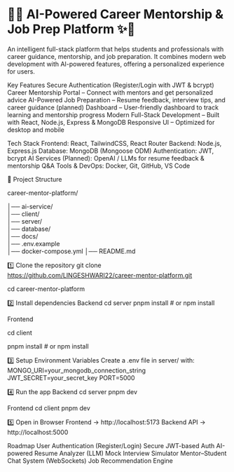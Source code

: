 # 🌟✨ AI-Powered Career Mentorship & Job Prep Platform ✨🌟

An intelligent full-stack platform that helps students and professionals with career guidance, mentorship, and job preparation.
It combines modern web development with AI-powered features, offering a personalized experience for users.


Key Features
Secure Authentication (Register/Login with JWT & bcrypt)
Career Mentorship Portal – Connect with mentors and get personalized advice
AI-Powered Job Preparation – Resume feedback, interview tips, and career guidance (planned)
Dashboard – User-friendly dashboard to track learning and mentorship progress
Modern Full-Stack Development – Built with React, Node.js, Express & MongoDB
Responsive UI – Optimized for desktop and mobile

Tech Stack
Frontend: React, TailwindCSS, React Router
Backend: Node.js, Express.js
Database: MongoDB (Mongoose ODM)
Authentication: JWT, bcrypt
AI Services (Planned): OpenAI / LLMs for resume feedback & mentorship Q&A
Tools & DevOps: Docker, Git, GitHub, VS Code

📂 Project Structure 

career-mentor-platform/

│── ai-service/      
│── client/          
│── server/         
│── database/       
│── docs/            
│── .env.example      
│── docker-compose.yml
│── README.md


1️⃣ Clone the repository
git clone https://github.com/LINGESHWARI22/career-mentor-platform.git

cd career-mentor-platform

2️⃣ Install dependencies
Backend
cd server
pnpm install   # or npm install


Frontend

cd client

pnpm install   # or npm install

3️⃣ Setup Environment Variables
Create a .env file in server/ with:
MONGO_URI=your_mongodb_connection_string
JWT_SECRET=your_secret_key
PORT=5000

4️⃣ Run the app
Backend
cd server
pnpm dev

Frontend
cd client
pnpm dev

5️⃣ Open in Browser
Frontend → http://localhost:5173
Backend API → http://localhost:5000

 Roadmap
 User Authentication (Register/Login)
 Secure JWT-based Auth
 AI-powered Resume Analyzer (LLM)
 Mock Interview Simulator
 Mentor–Student Chat System (WebSockets)
 Job Recommendation Engine




